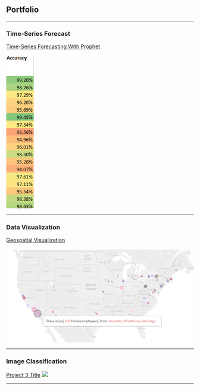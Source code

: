 ## Portfolio


---

### Time-Series Forecast

[Time-Series Forecasting With Prophet](https://github.com/connor-bank/ProphetTimeSeries)
<br><br>
<img src="/images/accuracy.PNG?raw=true"/>

---

### Data Visualization

[Geospatial Visualization](https://github.com/connor-bank/geospatial-visualization)
<br><br>
<img src="/images/mapdetail.PNG?raw=true"/>
<br>

---

### Image Classification

[Project 3 Title](http://example.com/)
<img src="images/dummy_thumbnail.jpg?raw=true"/>


---
